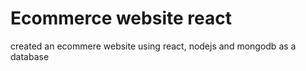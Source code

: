 # Ecommerce website react
 created an ecommere website using react, nodejs and mongodb as a database
